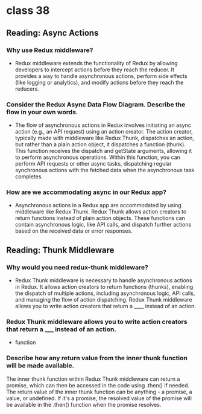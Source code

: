 # class 38

## Reading: Async Actions

### Why use Redux middleware?

- Redux middleware extends the functionality of Redux by allowing developers to intercept actions before they reach the reducer. It provides a way to handle asynchronous actions, perform side effects (like logging or analytics), and modify actions before they reach the reducers.

### Consider the Redux Async Data Flow Diagram. Describe the flow in your own words.

- The flow of asynchronous actions in Redux involves initiating an async action (e.g., an API request) using an action creator. The action creator, typically made with middleware like Redux Thunk, dispatches an action, but rather than a plain action object, it dispatches a function (thunk). This function receives the dispatch and getState arguments, allowing it to perform asynchronous operations. Within this function, you can perform API requests or other async tasks, dispatching regular synchronous actions with the fetched data when the asynchronous task completes.

### How are we accommodating async in our Redux app?

- Asynchronous actions in a Redux app are accommodated by using middleware like Redux Thunk. Redux Thunk allows action creators to return functions instead of plain action objects. These functions can contain asynchronous logic, like API calls, and dispatch further actions based on the received data or error responses.

## Reading: Thunk Middleware

### Why would you need redux-thunk middleware?

- Redux Thunk middleware is necessary to handle asynchronous actions in Redux. It allows action creators to return functions (thunks), enabling the dispatch of multiple actions, including asynchronous logic, API calls, and managing the flow of action dispatching.
Redux Thunk middleware allows you to write action creators that return a ____ instead of an action.

 ### Redux Thunk middleware allows you to write action creators that return a ___ instead of an action.

- function

### Describe how any return value from the inner thunk function will be made available.

The inner thunk function within Redux Thunk middleware can return a promise, which can then be accessed in the code using .then() if needed. The return value of the inner thunk function can be anything - a promise, a value, or undefined. If it's a promise, the resolved value of the promise will be available in the .then() function when the promise resolves.
